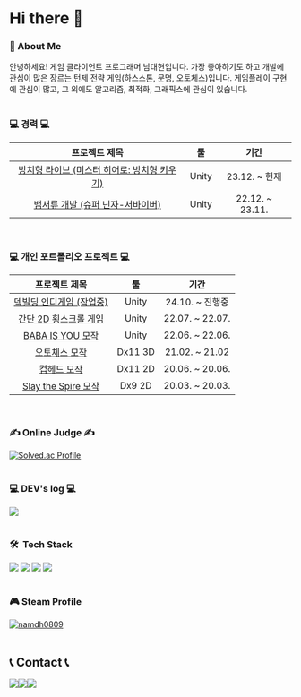 # Hi there 👋
### 💬 About Me  
안녕하세요!
게임 클라이언트 프로그래머 남대현입니다.
가장 좋아하기도 하고 개발에 관심이 많은 장르는 턴제 전략 게임(하스스톤, 문명, 오토체스)입니다.
게임플레이 구현에 관심이 많고, 그 외에도 알고리즘, 최적화, 그래픽스에 관심이 있습니다.  
<br>

### 💻 경력 💻

|                        프로젝트 제목                         |     툴      |        기간         |
| :----------------------------------------------------------: | :---------: | :-----------------: |
| [방치형 라이브 (미스터 히어로: 방치형 키우기)](https://play.google.com/store/apps/details?id=com.MonsterPlanet.MrHero) | Unity | 23.12. ~ 현재 |
| [뱀서류 개발 (슈퍼 닌자-서바이버)](https://play.google.com/store/apps/details?id=com.MonsterPlanet.TowerGame&hl=ko) | Unity | 22.12. ~ 23.11. |
<br>

### 💻 개인 포트폴리오 프로젝트 💻

|                        프로젝트 제목                         |     툴      |        기간         |
| :----------------------------------------------------------: | :---------: | :-----------------: |
| [덱빌딩 인디게임 (작업중)](https://github.com/scvtzp/CardGame) | Unity | 24.10. ~ 진행중 |
| [간단 2D 횡스크롤 게임](https://github.com/2D-Roguelike-Start/RoguelikeGame) | Unity | 22.07. ~ 22.07. |
| [BABA IS YOU 모작](https://github.com/scvtzp/Baba) | Unity | 22.06. ~ 22.06. |
| [오토체스 모작](https://github.com/scvtzp/AutoChess) |  Dx11 3D   | 21.02. ~ 21.02 |
| [컵헤드 모작](https://github.com/scvtzp/CupHead) |  Dx11 2D   | 20.06. ~ 20.06. |
| [Slay the Spire 모작](https://github.com/scvtzp/SlaytheSpire) |  Dx9 2D   | 20.03. ~ 20.03. |
<br>

### ✍ Online Judge ✍
[![Solved.ac Profile](http://mazassumnida.wtf/api/v2/generate_badge?boj=scvtzp)](https://solved.ac/scvtzp/)
<br><br>

### 💻 DEV's log 💻
<div style="display:flex; flex-direction:row;">
    <a href="https://bighorn.tistory.com/">
        <img src="https://img.shields.io/badge/Tistory-000000?style=for-the-badge&logo=Tistory&logoColor=white"> 
    </a>
</div><br>

### 🛠 &nbsp;Tech Stack
<div>
  <img src="https://img.shields.io/badge/Unity-000000?style=flat-square&logo=Unity&logoColor=white"/>
  <img src="https://img.shields.io/badge/C%23-3f8324?style=flat-square&logo=C%20Sharp&logoColor=white"/> 
  <img src="https://img.shields.io/badge/C++-00599C?style=flat-square&logo=C%2B%2B&logoColor=white"/> 
  <img src="https://img.shields.io/badge/C-A8B9CC?style=flat-square&logo=C&logoColor=white"/>
<div><br>

### 🎮 Steam Profile
[![namdh0809](https://steam-stat.vercel.app/api?profileName=namdh0809)](https://steamcommunity.com/id/namdh0809)
<br><br>

## 📞 Contact 📞
<div style="display:flex; flex-direction:row;">
    <a href="mailto:scvtzp@gmail.com">
        <img src="https://img.shields.io/badge/Gmail-EA4335?style=for-the-badge&logo=Gmail&logoColor=white">
    </a>
    <a href="https://open.kakao.com/o/sIEh8dyc">
        <img src="https://img.shields.io/badge/KakaoTalk-FFCD00?style=for-the-badge&logoColor=black&logo=KakaoTalk">
    </a>
    <a href="https://www.instagram.com/_bighorn">
        <img src="https://img.shields.io/badge/Instagram-E4405F?style=for-the-badge&logo=Instagram&logoColor=white">
    </a>
</div><br>

<!--

<img src="https://img.shields.io/badge/Cocos2dX-55C2E1?style=flat-square&logo=Cocos&logoColor=white"/>
**scvtzp/scvtzp** is a :반짝임: _special_ :반짝임: repository because its `README.md` (this file) appears on your GitHub profile.
Here are some ideas to get you started:
- :망원경: I’m currently working on ...
- :새싹: I’m currently learning ...
- :댄서: I’m looking to collaborate on ...
- :생각하는_얼굴: I’m looking for help with ...
- :말풍선: Ask me about ...
- :우편함: How to reach me: ...
- :웃음: Pronouns: ...
- :번쩍: Fun fact: ...
-->
